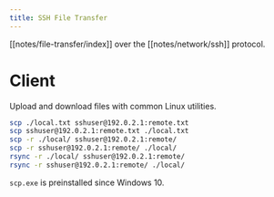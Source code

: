 ```yaml
---
title: SSH File Transfer
---
```


[[notes/file-transfer/index]] over the [[notes/network/ssh]] protocol.

# Client

Upload and download files with common Linux utilities.

~~~ bash
scp ./local.txt sshuser@192.0.2.1:remote.txt
scp sshuser@192.0.2.1:remote.txt ./local.txt 
scp -r ./local/ sshuser@192.0.2.1:remote/
scp -r sshuser@192.0.2.1:remote/ ./local/
rsync -r ./local/ sshuser@192.0.2.1:remote/
rsync -r sshuser@192.0.2.1:remote/ ./local/
~~~

`scp.exe` is preinstalled since Windows 10.
